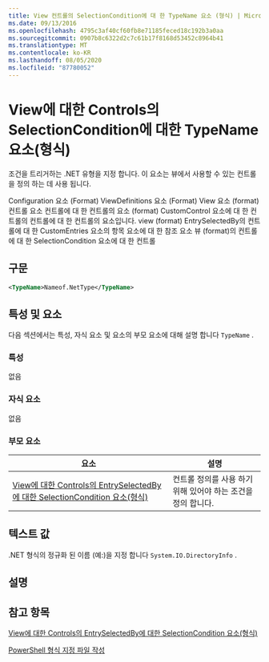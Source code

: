 ```yaml
---
title: View 컨트롤의 SelectionCondition에 대 한 TypeName 요소 (형식) | Microsoft Docs
ms.date: 09/13/2016
ms.openlocfilehash: 4795c3af40cf60fb8e71185feced18c192b3a0aa
ms.sourcegitcommit: 0907b8c6322d2c7c61b17f8168d53452c8964b41
ms.translationtype: MT
ms.contentlocale: ko-KR
ms.lasthandoff: 08/05/2020
ms.locfileid: "87780052"
---
```

# <a name="typename-element-for-selectioncondition-for-controls-for-view-format"></a>View에 대한 Controls의 SelectionCondition에 대한 TypeName 요소(형식)

조건을 트리거하는 .NET 유형을 지정 합니다. 이 요소는 뷰에서 사용할 수 있는 컨트롤을 정의 하는 데 사용 됩니다.

Configuration 요소 (Format) ViewDefinitions 요소 (Format) View 요소 (format) 컨트롤 요소 컨트롤에 대 한 컨트롤의 요소 (format) CustomControl 요소에 대 한 컨트롤의 컨트롤에 대 한 컨트롤의 요소입니다. view (format) EntrySelectedBy의 컨트롤에 대 한 CustomEntries 요소의 항목 요소에 대 한 참조 요소 뷰 (format)의 컨트롤에 대 한 SelectionCondition 요소에 대 한 컨트롤

## <a name="syntax"></a>구문

```xml
<TypeName>Nameof.NetType</TypeName>

```

## <a name="attributes-and-elements"></a>특성 및 요소

다음 섹션에서는 특성, 자식 요소 및 요소의 부모 요소에 대해 설명 합니다 `TypeName` .

### <a name="attributes"></a>특성

없음

### <a name="child-elements"></a>자식 요소

없음

### <a name="parent-elements"></a>부모 요소

|요소|설명|
|-------------|-----------------|
|[View에 대한 Controls의 EntrySelectedBy에 대한 SelectionCondition 요소(형식)](./selectioncondition-element-for-entryselectedby-for-controls-for-view-format.md)|컨트롤 정의를 사용 하기 위해 있어야 하는 조건을 정의 합니다.|

## <a name="text-value"></a>텍스트 값

.NET 형식의 정규화 된 이름 (예:)을 지정 합니다 `System.IO.DirectoryInfo` .

## <a name="remarks"></a>설명

## <a name="see-also"></a>참고 항목

[View에 대한 Controls의 EntrySelectedBy에 대한 SelectionCondition 요소(형식)](./selectioncondition-element-for-entryselectedby-for-controls-for-view-format.md)

[PowerShell 형식 지정 파일 작성](./writing-a-powershell-formatting-file.md)
